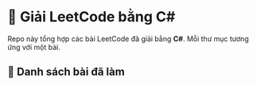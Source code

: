 # 🧠 Giải LeetCode bằng C# 

Repo này tổng hợp các bài LeetCode đã giải bằng **C#**.
Mỗi thư mục tương ứng với một bài.

## 📌 Danh sách bài đã làm


